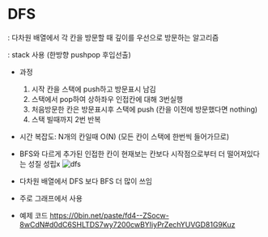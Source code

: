 # DFS

: 다차원 배열에서 각 칸을 방문할 때 깊이를 우선으로 방문하는 알고리즘

: stack 사용 (한방향 pushpop 후입선출)

- 과정

  1. 시작 칸을 스택에 push하고 방문표시 남김
  2. 스택에서 pop하여 상하좌우 인접칸에 대해 3번실행
  3. 처음방문한 칸은 방문표시후 스택에 push (칸을 이전에 방문했다면 nothing)
  4. 스택 빌때까지 2번 반복

- 시간 복잡도: N개의 칸일때 O(N) (모든 칸이 스택에 한번씩 들어가므로)

- BFS와 다르게 추가된 인접한 칸이 현재보는 칸보다 시작점으로부터 더 떨어져있다는 성질 성립x
  ![dfs](https://t1.daumcdn.net/cfile/tistory/99D596435C2E351736)
- 다차원 배열에서 DFS 보다 BFS 더 많이 쓰임
- 주로 그래프에서 사용

- 예제 코드 https://0bin.net/paste/fd4--ZSocw-8wCdN#d0dC6SHLTDS7wy7200cwBYIiyPrZechYUVGD81G9Kuz
